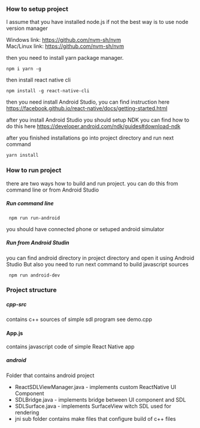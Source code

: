 ### How to setup project

I assume that you have installed node.js if not the best way is to use node version manager
 
Windows link: <https://github.com/nvm-sh/nvm>  
Mac/Linux link: <https://github.com/nvm-sh/nvm>

then you need to install yarn package manager. 

```
npm i yarn -g
```  

then install react native cli
```
npm install -g react-native-cli
```

then you need install Android Studio, you can find instruction here <https://facebook.github.io/react-native/docs/getting-started.html>

after you install Android Studio you should setup NDK you can find how to do this here <https://developer.android.com/ndk/guides#download-ndk>

after you finished installations go into project directory and run next command

```
yarn install
```

### How to run project
there are two ways how to build and run project. you can do this from command line or from Android Studio

##### Run command line
```
 npm run run-android
```
you should have connected phone or setuped android simulator

##### Run from Android Studin

you can find android directory in project directory and open it using Android Studio
But also you need to run next command to build javascript sources
```
 npm run android-dev
```

### Project structure

##### cpp-src 
contains c++ sources of simple sdl program see demo.cpp

#### App.js
contains javascript code of simple React Native app 

##### android 
Folder that contains android project

 - ReactSDLViewManager.java - implements custom ReactNative UI Component
 - SDLBridge.java - implements bridge between UI component and SDL
 - SDLSurface.java - implements SurfaceView witch SDL used for rendering 
 - jni sub folder contains make files that configure build of c++ files
 